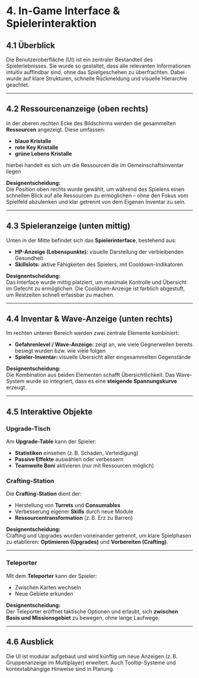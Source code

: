 # 4. In-Game Interface & Spielerinteraktion

## 4.1 Überblick

Die Benutzeroberfläche (UI) ist ein zentraler Bestandteil des Spielerlebnisses. Sie wurde so gestaltet, dass alle relevanten Informationen intuitiv auffindbar sind, ohne das Spielgeschehen zu überfrachten. Dabei wurde auf klare Strukturen, schnelle Rückmeldung und visuelle Hierarchie geachtet.

---

## 4.2 Ressourcenanzeige (oben rechts)

In der oberen rechten Ecke des Bildschirms werden die gesammelten **Ressourcen** angezeigt.
Diese umfassen:

- **blaue Kristalle**
- **rote Key Kristalle** 
- **grüne Lebens Kristalle** 

hierbei handelt es sich um die Ressourcen die im Gemeinschaftsinventar liegen

**Designentscheidung:**  
Die Position oben rechts wurde gewählt, um während des Spielens einen schnellen Blick auf alle Ressourcen zu ermöglichen – ohne den Fokus vom Spielfeld abzulenken und klar getrennt von dem Eigenen Inventar zu sein.

---

## 4.3 Spieleranzeige (unten mittig)

Unten in der Mitte befindet sich das **Spielerinterface**, bestehend aus:

- **HP-Anzeige (Lebenspunkte):** visuelle Darstellung der verbleibenden Gesundheit
- **Skillslots:** aktive Fähigkeiten des Spielers, mit Cooldown-Indikatoren

**Designentscheidung:**  
Das Interface wurde mittig platziert, um maximale Kontrolle und Übersicht im Gefecht zu ermöglichen. Die Cooldown-Anzeige ist farblich abgestuft, um Restzeiten schnell erfassbar zu machen.

---

## 4.4 Inventar & Wave-Anzeige (unten rechts)

Im rechten unteren Bereich werden zwei zentrale Elemente kombiniert:

- **Gefahrenlevel / Wave-Anzeige:** zeigt an, wie viele Gegnerwellen bereits besiegt wurden bzw. wie viele folgen
- **Spieler-Inventar:** visuelle Übersicht aller eingesammelten Gegenstände

**Designentscheidung:**  
Die Kombination aus beiden Elementen schafft Übersichtlichkeit. Das Wave-System wurde so integriert, dass es eine **steigende Spannungskurve** erzeugt.

---

## 4.5 Interaktive Objekte

### Upgrade-Tisch

Am **Upgrade-Table** kann der Spieler:

- **Statistiken** einsehen (z. B. Schaden, Verteidigung)
- **Passive Effekte** auswählen oder verbessern
- **Teamweite Boni** aktivieren (nur mit Ressourcen möglich)

### Crafting-Station

Die **Crafting-Station** dient der:

- Herstellung von **Turrets** und **Consumables**
- Verbesserung eigener **Skills** durch neue Module
- **Ressourcentransformation** (z. B. Erz zu Barren)

**Designentscheidung:**  
Crafting und Upgrades wurden voneinander getrennt, um klare Spielphasen zu etablieren: **Optimieren (Upgrades)** und **Vorbereiten (Crafting)**.

---

### Teleporter

Mit dem **Teleporter** kann der Spieler:

- Zwischen Karten wechseln
- Neue Gebiete erkunden

**Designentscheidung:**  
Der Teleporter eröffnet taktische Optionen und erlaubt, sich **zwischen Basis und Missionsgebiet** zu bewegen, ohne lange Laufwege.

---

## 4.6 Ausblick

Die UI ist modular aufgebaut und wird künftig um neue Anzeigen (z. B. Gruppenanzeige im Multiplayer) erweitert. Auch Tooltip-Systeme und kontextabhängige Hinweise sind in Planung.

